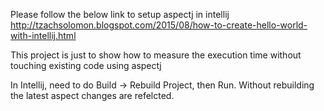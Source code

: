 Please follow the below link to setup aspectj in intellij
http://tzachsolomon.blogspot.com/2015/08/how-to-create-hello-world-with-intellij.html

This project is just to show how to measure the execution time without touching existing code using aspectj

In Intellij, need to do Build -> Rebuild Project, then Run.
Without rebuilding the latest aspect changes are refelcted.
